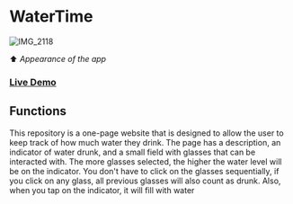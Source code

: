 # WaterTime
![IMG_2118](https://github.com/Leshamer/WaterTime.github.io/assets/99595862/da50b4f1-2814-458b-a37f-d9aeab424a04)

⬆️ <i>Appearance of the app</i>

### [Live Demo](https://leshamer.github.io/WaterTime.github.io/)

## Functions

This repository is a one-page website that is designed to allow the user to keep track of how much water they drink.
The page has a description, an indicator of water drunk, and a small field with glasses that can be interacted with. The more glasses selected, the higher the water level will be on the indicator.
You don't have to click on the glasses sequentially, if you click on any glass, all previous glasses will also count as drunk.
Also, when you tap on the indicator, it will fill with water



